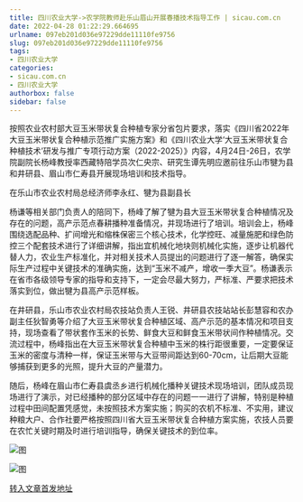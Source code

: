 ```yaml
---
title: 四川农业大学->农学院教师赴乐山眉山开展春播技术指导工作 | sicau.com.cn
date: 2022-04-28 01:22:29.664695
urlname: 097eb201d036e97229dde11110fe9756
slug: 097eb201d036e97229dde11110fe9756
tags: 
- 四川农业大学
categories:
- sicau.com.cn
- 四川农业大学
authorbox: false
sidebar: false
---
```

按照农业农村部大豆玉米带状复合种植专家分省包片要求，落实《四川省2022年大豆玉米带状复合种植示范推广实施方案》和《四川农业大学‘大豆玉米带状复合种植技术’研发与推广专项行动方案（2022-2025）》内容，4月24日-26日，农学院副院长杨峰教授率西藏特陪学员次仁央宗、研究生谭先明应邀前往乐山市犍为县和井研县、眉山市仁寿县开展现场培训和技术指导。

在乐山市农业农村局总经济师李永红、犍为县副县长
<!--more-->
杨谦等相关部门负责人的陪同下，杨峰了解了犍为县大豆玉米带状复合种植情况及存在的问题，高产示范点春耕播种准备情况，并现场进行了培训。培训会上，杨峰围绕选配品种、扩间增光和缩株保密三个核心技术，化学控旺、减量施肥和绿色防控三个配套技术进行了详细讲解，指出宜机械化地块则机械化实施，逐步让机器代替人力，农业生产标准化，并对相关技术人员提出的问题进行了逐一解答，确保实际生产过程中关键技术的准确实施，达到“玉米不减产，增收一季大豆”。杨谦表示在省市各级领导专家的指导和支持下，一定会尽最大努力，严标准、严要求把技术落实到位，做出犍为县高产示范样板。

在井研县，乐山市农业农村局农技站负责人王锐、井研县农技站站长彭慧容和农办副主任狄智勇等介绍了大豆玉米带状复合种植区域、高产示范的基本情况和项目支持，现场查看了带状套作玉米的长势、鲜食大豆和鲜食玉米带状间作种植情况。交流过程中，杨峰指出在大豆玉米带状复合种植中玉米的株行距很重要，一定要保证玉米的密度与清种一样，保证玉米带与大豆带间距达到60-70cm，让后期大豆能够捕获到更多的光照，提升大豆的产量潜力。

随后，杨峰在眉山市仁寿县虞丞乡进行机械化播种关键技术现场培训，团队成员现场进行了演示，对已经播种的部分区域中存在的问题一一进行了讲解，特别是种植过程中田间配置凭感觉，未按照技术方案实施；购买的农机不标准、不实用，建议种粮大户、合作社要严格按照四川省大豆玉米带状复合种植方案实施，农技人员要在农忙关键时期及时进行培训指导，确保关键技术的到位率。

![图](https://news.sicau.edu.cn/__local/E/97/52/71691C5D7AE28EB71D4A2666BCF_4875DD44_39624.jpg)

![图](https://news.sicau.edu.cn/__local/C/8B/71/C4AFE28CF6A085373BD13E9B9C6_2B76E54F_3202C.jpg)

[转入文章首发地址](https://news.sicau.edu.cn/info/1078/67540.htm)